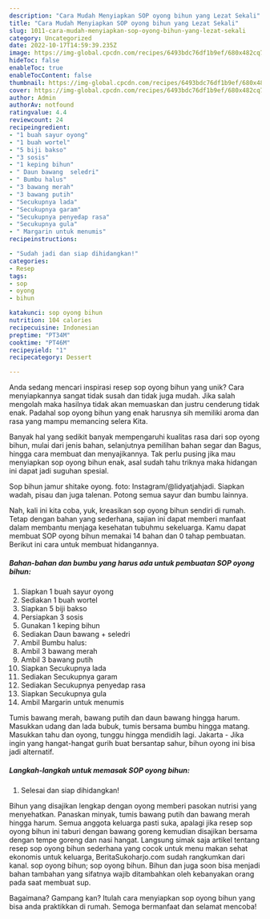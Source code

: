 ```yaml
---
description: "Cara Mudah Menyiapkan SOP oyong bihun yang Lezat Sekali"
title: "Cara Mudah Menyiapkan SOP oyong bihun yang Lezat Sekali"
slug: 1011-cara-mudah-menyiapkan-sop-oyong-bihun-yang-lezat-sekali
category: Uncategorized
date: 2022-10-17T14:59:39.235Z
image: https://img-global.cpcdn.com/recipes/6493bdc76df1b9ef/680x482cq70/sop-oyong-bihun-foto-resep-utama.jpg
hideToc: false
enableToc: true
enableTocContent: false
thumbnail: https://img-global.cpcdn.com/recipes/6493bdc76df1b9ef/680x482cq70/sop-oyong-bihun-foto-resep-utama.jpg
cover: https://img-global.cpcdn.com/recipes/6493bdc76df1b9ef/680x482cq70/sop-oyong-bihun-foto-resep-utama.jpg
author: Admin
authorAv: notfound
ratingvalue: 4.4
reviewcount: 24
recipeingredient:
- "1 buah sayur oyong"
- "1 buah wortel"
- "5 biji bakso"
- "3 sosis"
- "1 keping bihun"
- " Daun bawang  seledri"
- " Bumbu halus"
- "3 bawang merah"
- "3 bawang putih"
- "Secukupnya lada"
- "Secukupnya garam"
- "Secukupnya penyedap rasa"
- "Secukupnya gula"
- " Margarin untuk menumis"
recipeinstructions:

- "Sudah jadi dan siap dihidangkan!"
categories:
- Resep
tags:
- sop
- oyong
- bihun

katakunci: sop oyong bihun 
nutrition: 104 calories
recipecuisine: Indonesian
preptime: "PT34M"
cooktime: "PT46M"
recipeyield: "1"
recipecategory: Dessert

---
```





Anda sedang mencari inspirasi resep sop oyong bihun yang unik? Cara menyiapkannya sangat tidak susah dan tidak juga mudah. Jika salah mengolah maka hasilnya tidak akan memuaskan dan justru cenderung tidak enak. Padahal sop oyong bihun yang enak harusnya sih memiliki aroma dan rasa yang mampu memancing selera Kita.





Banyak hal yang sedikit banyak mempengaruhi kualitas rasa dari sop oyong bihun, mulai dari jenis bahan, selanjutnya pemilihan bahan segar dan Bagus, hingga cara membuat dan menyajikannya. Tak perlu pusing jika mau menyiapkan sop oyong bihun enak,      asal sudah tahu triknya maka hidangan ini dapat jadi suguhan spesial.














Sop bihun jamur shitake oyong. foto: Instagram/@lidyatjahjadi. Siapkan wadah, pisau dan juga talenan. Potong semua sayur dan bumbu lainnya.






Nah, kali ini kita coba, yuk, kreasikan sop oyong bihun sendiri di rumah. Tetap dengan bahan yang sederhana, sajian ini dapat memberi manfaat dalam membantu menjaga kesehatan tubuhmu sekeluarga. Kamu dapat membuat SOP oyong bihun memakai 14 bahan dan 0 tahap pembuatan. Berikut ini cara untuk membuat hidangannya.

<!--inarticleads1-->

##### Bahan-bahan dan bumbu yang harus ada untuk pembuatan SOP oyong bihun:

1. Siapkan 1 buah sayur oyong
1. Sediakan 1 buah wortel
1. Siapkan 5 biji bakso
1. Persiapkan 3 sosis
1. Gunakan 1 keping bihun
1. Sediakan  Daun bawang + seledri
1. Ambil  Bumbu halus:
1. Ambil 3 bawang merah
1. Ambil 3 bawang putih
1. Siapkan Secukupnya lada
1. Sediakan Secukupnya garam
1. Sediakan Secukupnya penyedap rasa
1. Siapkan Secukupnya gula
1. Ambil  Margarin untuk menumis


Tumis bawang merah, bawang putih dan daun bawang hingga harum. Masukkan udang dan lada bubuk, tumis bersama bumbu hingga matang. Masukkan tahu dan oyong, tunggu hingga mendidih lagi. Jakarta - Jika ingin yang hangat-hangat gurih buat bersantap sahur, bihun oyong ini bisa jadi alternatif. 

<!--inarticleads2-->

##### Langkah-langkah untuk memasak SOP oyong bihun:


1. Selesai dan siap dihidangkan!

Bihun yang disajikan lengkap dengan oyong memberi pasokan nutrisi yang menyehatkan. Panaskan minyak, tumis bawang putih dan bawang merah hingga harum. Semua anggota keluarga pasti suka, apalagi jika resep sop oyong bihun ini taburi dengan bawang goreng kemudian disajikan bersama dengan tempe goreng dan nasi hangat. Langsung simak saja artikel tentang resep sop oyong bihun sederhana yang cocok untuk menu makan sehat ekonomis untuk keluarga, BeritaSukoharjo.com sudah rangkumkan dari kanal. sop oyong bihun; sop oyong bihun. Bihun dan juga soon bisa menjadi bahan tambahan yang sifatnya wajib ditambahkan oleh kebanyakan orang pada saat membuat sup. 

Bagaimana? Gampang kan? Itulah cara menyiapkan sop oyong bihun yang bisa anda praktikkan di rumah. Semoga bermanfaat dan selamat mencoba!
